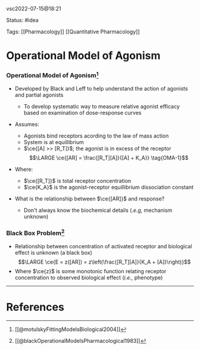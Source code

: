 vsc2022-07-15@18:21

Status: #idea

Tags: [[Pharmacology]] [[Quantitative Pharmacology]]

# Operational Model of Agonism

### Operational Model of Agonism[^1]

- Developed by Black and Leff to help understand the action of agonists and partial agonists
	- To develop systematic way to measure relative agonist efficacy based on examination of dose-response curves

- Assumes:
	- Agonists bind receptors acording to the law of mass action
	- System is at equillibrium
	- $\ce{[A] >> [R_T]}$; the agonist is in excess of the receptor
$$\LARGE \ce{[AR] = \frac{[R_T][A]}{[A] + K_A}} \tag{OMA-1}$$
- Where:
	- $\ce{[R_T]}$ is total receptor concentration
	- $\ce{K_A}$ is the agonist-receptor equillibrium dissociation constant

- What is the relationship between $\ce{[AR]}$ and response?
	- Don't always know the biochemical details (_.e.g,_ mechanism unknown)

### Black Box Problem[^2]
- Relationship between concentration of activated receptor and biological effect is unknown (a black box)
$$\LARGE \ce{E = z([AR]) = z\left(\frac{[R_T][A]}{K_A + [A]}\right)}$$
- Where $\ce{z}$ is some monotonic function relating receptor concentration to observed biological effect (_i.e.,_ phenotype)

---
# References
[^1]: [[@motulskyFittingModelsBiological2004]]
[^2]: [[@blackOperationalModelsPharmacological1983]]